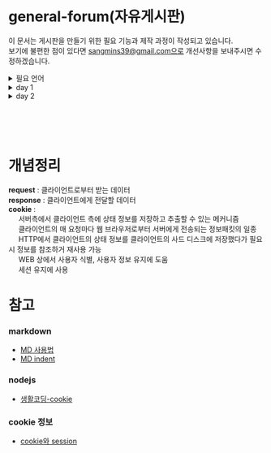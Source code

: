 general-forum(자유게시판)
==================
이 문서는 게시판을 만들기 위한 필요 기능과 제작 과정이 작성되고 있습니다.<br>
보기에 불편한 점이 있다면 sangmins39@gmail.com으로 개선사항을 보내주시면 수정하겠습니다.<br>
<details>
<summary>필요 언어</summary>

Frontend
==================
- HTML
- CSS
- JavaScript

Backend
==================
- JavaScript
- jQuery
- NodeJs

Database
==================
- MySql
</div>
</details>

<details>
<summary>day 1</summary>
<div markdown="1">

## 19/12/31
web을 공부하는 중에 request, response에 대한 개념이 헷갈려서 간단하게 정리를 합니다.<br>
**request** : 클라이언트로부터 받는 데이터<br>
**response** : 클라이언트에게 전달할 데이터<br>
cookie를 설정하는 방법을 배워서 적어봅니다.<br>
web server가 cookie를 생성하지 않으면 client인 web browser는 cookie에 대한 정보를 받을 수 없습니다.<br>
web server에서 cookie를 생성하는 방법은 아래와 같습니다. 그리고 여러개의 cookie를 web browser로 보낼려면 아래 코드와 같이 배열을 사용합니다.<br>
**nodejs**
```javascript
response.writeHead(200, {
    'Set-Cookie':['cookie=choco', 'cool-cookie=nice_guy']
});
```
------------------
</div>
</details>

<details>
<summary>day 2</summary>
<div markdown="1">

## 20/01/02


</div>
</details>


<br>
<br>
<br>
<br>

개념정리
==================
**request** : 클라이언트로부터 받는 데이터<br>
**response** : 클라이언트에게 전달할 데이터<br>
**cookie** :<br>
&nbsp;&nbsp;&nbsp;&nbsp;  서버측에서 클라이언트 측에 상태 정보를 저장하고 추출할 수 있는 메커니즘<br>
&nbsp;&nbsp;&nbsp;&nbsp;  클라이언트의 매 요청마다 웹 브라우저로부터 서버에게 전송되는 정보패킷의 일종<br>
&nbsp;&nbsp;&nbsp;&nbsp;  HTTP에서 클라이언트의 상태 정보를 클라이언트의 사드 디스크에 저장했다가 필요시 정보를 참조하거 재사용 가능<br>
&nbsp;&nbsp;&nbsp;&nbsp;  WEB 상에서 사용자 식별, 사용자 정보 유지에 도움<br>
&nbsp;&nbsp;&nbsp;&nbsp;  세션 유지에 사용<br>


참고
==================
### markdown
- [MD 사용법](https://heropy.blog/2017/09/30/markdown/)
- [MD indent](https://stackoverflow.com/questions/6046263/how-to-indent-a-few-lines-in-markdown-markup)

### nodejs
- [생활코딩-cookie](https://www.youtube.com/watch?v=i51xW3eh-T4&list=PLuHgQVnccGMDo8561VLWTZox8Zs3K7K_m&index=1)

### cookie 정보
- [cookie와 session](https://soul0.tistory.com/106)
